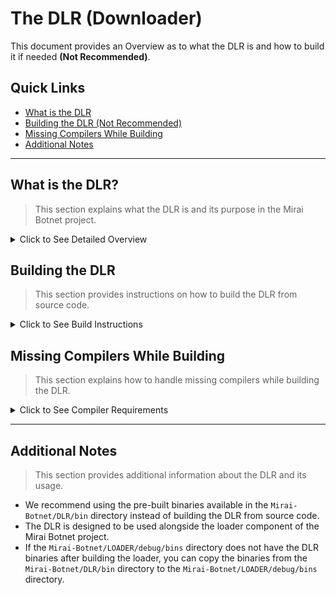# The DLR (Downloader)

This document provides an Overview as to what the DLR is and how to build it if needed **(Not Recommended)**.

## Quick Links

-   [What is the DLR](#what-is-the-dlr)
-   [Building the DLR (Not Recommended)](#building-the-dlr-not-recommended)
-   [Missing Compilers While Building](#missing-compilers-while-building)
-   [Additional Notes](#additional-notes)

---

## What is the DLR?

> This section explains what the DLR is and its purpose in the Mirai Botnet project.

<details>
<summary>Click to See Detailed Overview</summary>

> The DLR stands for **DOWNLOADER**. It is a component of the Mirai Botnet project that is used to download the bot binary from a server when the loader component cannot use `wget` or `tftp` to do so.

The DLR (Downloader) works alongside the **loader** component of the Mirai Botnet project. When the **loader** tries to infect a bot, it first connects to the bot using the credentials received, then it tries to use `wget` and `tftp` to download the bot binary from the apache server that is mentioned in the loader's code into the vulnerable device. If the bot does not have `wget` or `tftp` installed, it will try to use the DLR to download the bot binary.

The DLR is a simple downloader written in `c` that can be used in environments where `wget` or `tftp` is not available.

The DLR binaries are built for various architectures and stripped to be as small as possible so that they can be loaded into the vulnerable device without taking up too much space or resources.

</details>

## Building the DLR

> This section provides instructions on how to build the DLR from source code.

<details>
<summary>Click to See Build Instructions</summary>
The DLR is built using the build.sh script located in the `Mirai-Botnet/DLR` directory. The script is designed to build the DLR for various architectures and output the binaries to the `Mirai-Botnet/DLR/bin` directory.

Pre-requisites for building the DLR include having the necessary compilers installed on your system. The build script will prompt you to enter the HTTP server IP address from which the bots should be downloaded.

As well as the server IP, from which the bins should be downloaded, the build script will also ask you to confirm if you want to delete the existing `bins` directory before rebuilding the DLR. This is a safety measure to prevent accidental overwriting of existing binaries.

You can follow these steps to build the DLR:

### 1. Navigate to the DLR Directory

```bash
cd Mirai-Botnet/DLR
```

### 2. Run the Build Script

```bash
./build.sh <server_ip>
```

### 3. Confirm that the Binaries will be overwritten

```bash
echo "Bins directory already exists. Do you want to delete it and rebuild ? (y/N)"
```

Answer `y` to delete the existing `bins` directory and rebuild the DLR, or `N` to keep the existing binaries.

This is a safety measure to prevent accidental overwriting of existing binaries since building them needs extra compilers which are very hard to find.

### 4. Move the Binaries to the Loader Directory

If you want to use the DLR with the loader component, you can copy the binaries from the `Mirai-Botnet/DLR/bin` directory to the `Mirai-Botnet/LOADER/debug/bins` or `Mirai-Botnet/LOADER/release/bins` directory:

Only do this if the `Mirai-Botnet/LOADER/debug/bins` or the `Mirai-Botnet/LOADER/release/bins` directory does not have the DLR binaries after building the loader.

```bash
cp Mirai-Botnet/DLR/bin/* Mirai-Botnet/LOADER/debug/bins/
```

```bash
cp Mirai-Botnet/DLR/bin/* Mirai-Botnet/LOADER/release/bins/
```

</details>

## Missing Compilers While Building

> This section explains how to handle missing compilers while building the DLR.

<details>
<summary>Click to See Compiler Requirements</summary>

</details>

---

## Additional Notes

> This section provides additional information about the DLR and its usage.

-   We recommend using the pre-built binaries available in the `Mirai-Botnet/DLR/bin` directory instead of building the DLR from source code.
-   The DLR is designed to be used alongside the loader component of the Mirai Botnet project.
-   If the `Mirai-Botnet/LOADER/debug/bins` directory does not have the DLR binaries after building the loader, you can copy the binaries from the `Mirai-Botnet/DLR/bin` directory to the `Mirai-Botnet/LOADER/debug/bins` directory.
